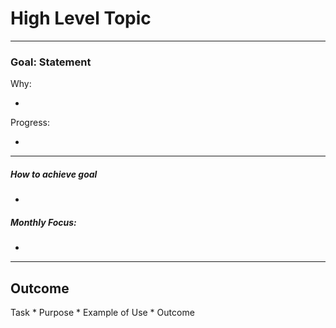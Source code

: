 # High Level Topic

---


### Goal: Statement

Why:
 
*  

Progress:

* 

----------

##### How to achieve goal 

*  

##### Monthly Focus:

* 

---

## Outcome 

Task * Purpose * Example of Use * Outcome